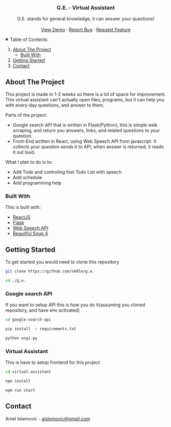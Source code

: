<p align="center">
  <h3 align="center">G.E. - Virtual Assistant</h3>

  <p align="center">
    G.E. stands for general knowledge, it can answer your questions!
    <br />
    <br />
    <a href="https://g-e-virtual-assistant.netlify.app/">View Demo</a>
    ·
    <a href="https://github.com/sk0le/g.e./issues">Report Bug</a>
    ·
    <a href="https://github.com/sk0le/g.e./issues">Request Feature</a>
  </p>
</p>

<!-- TABLE OF CONTENTS -->
<details open="open">
  <summary>Table of Contents</summary>
  <ol>
    <li>
      <a href="#about-the-project">About The Project</a>
      <ul>
        <li><a href="#built-with">Built With</a></li>
      </ul>
    </li>
    <li>
      <a href="#getting-started">Getting Started</a>
    </li>
    <li><a href="#contact">Contact</a></li>
  </ol>
</details>

<!-- ABOUT THE PROJECT -->

## About The Project

This project is made in 1-2 weeks so there is a lot of space for improvement. This virtual assistant can't actually open files, programs, but it can help you with every-day questions, and answer to them.

Parts of the project:

- Google search API that is written in Flask(Python), this is simple web scraping, and return you answers, links, and related questions to your question.
- Front-End written in React, using Web Speech API from javascript. It collects your question sends it to API, when answer is returned, it reads it out loud.

What I plan to do is to:

- Add Todo and controling that Todo List with speech
- Add schedule
- Add programming help

### Built With

This is built with:

- [ReactJS](https://reactjs.org/)
- [Flask](https://flask.palletsprojects.com/en/1.1.x/)
- [Web Speech API](https://developer.mozilla.org/en-US/docs/Web/API/Web_Speech_API/Using_the_Web_Speech_API)
- [Beautiful Soup 4](https://pypi.org/project/beautifulsoup4/)

<!-- GETTING STARTED -->

## Getting Started

To get started you would need to clone this repository

```bash
git clone https://github.com/sk0le/g.e.

cd ./g.e.
```

### Google search API

If you want to setup API this is how you do it(assuming you cloned repository, and have env activated)

```bash
cd google-search-api

pip install -r requirements.txt

python wsgi.py
```

### Virtual Assistant

This is have to setup frontend for this project

```bash
cd virtual-assistant

npm install

npm run start
```

## Contact

Amel Islamovic - aislqmovic@gmail.com
